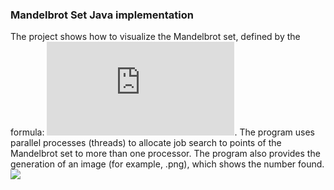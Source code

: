 ### Mandelbrot Set Java implementation
The project shows how to visualize the Mandelbrot set, defined by the formula: 
![](https://latex.codecogs.com/gif.latex?%5Clarge%20%5Cbg_white%20f%28z%29%20%3D%20ce%20%5Ez%20&plus;%20z%5E2). 
The program uses parallel processes (threads) to allocate job search to points of the Mandelbrot set to more than one processor. The program also provides the generation of an image (for example, .png), which shows the number found.
![](https://github.com/KristinStefanova/Projects/blob/master/MandelbrotSet/zad16.png)
